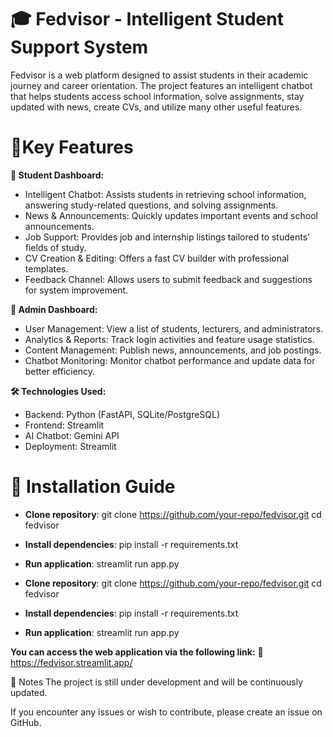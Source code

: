# 🎓 Fedvisor - Intelligent Student Support System  
Fedvisor is a web platform designed to assist students in their academic journey and career orientation. The project features an intelligent chatbot that helps students access school information, solve assignments, stay updated with news, create CVs, and utilize many other useful features.

# 🌟Key Features 
**🔹 Student Dashboard:**

- Intelligent Chatbot: Assists students in retrieving school information, answering study-related questions, and solving assignments.
- News & Announcements: Quickly updates important events and school announcements.
- Job Support: Provides job and internship listings tailored to students’ fields of study.
- CV Creation & Editing: Offers a fast CV builder with professional templates.
- Feedback Channel: Allows users to submit feedback and suggestions for system improvement.
  
**🔹 Admin Dashboard:**
  
- User Management: View a list of students, lecturers, and administrators.
- Analytics & Reports: Track login activities and feature usage statistics.
- Content Management: Publish news, announcements, and job postings.
- Chatbot Monitoring: Monitor chatbot performance and update data for better efficiency.
  
**🛠️ Technologies Used:**
  
- Backend: Python (FastAPI, SQLite/PostgreSQL)
- Frontend: Streamlit
- AI Chatbot: Gemini API
- Deployment: Streamlit
  
# 🚀 Installation Guide

- **Clone repository**: 
git clone https://github.com/your-repo/fedvisor.git
cd fedvisor

- **Install dependencies**: 
pip install -r requirements.txt

- **Run application**: 
streamlit run app.py

- **Clone repository**: 
git clone https://github.com/your-repo/fedvisor.git
cd fedvisor

- **Install dependencies**: 
pip install -r requirements.txt

- **Run application**: 
streamlit run app.py

**You can access the web application via the following link:**
🔗 https://fedvisor.streamlit.app/

📌 Notes
The project is still under development and will be continuously updated.

If you encounter any issues or wish to contribute, please create an issue on GitHub.
